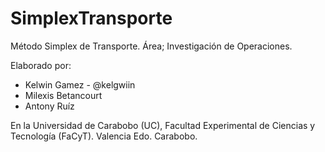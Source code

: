 SimplexTransporte
=================

Método Simplex de Transporte. Área; Investigación de Operaciones. 


Elaborado por:
- Kelwin Gamez - @kelgwiin
- Milexis Betancourt
- Antony Ruíz

En la Universidad de Carabobo (UC), Facultad Experimental de Ciencias y Tecnología (FaCyT). Valencia Edo. Carabobo.